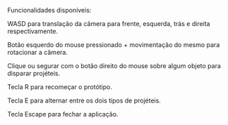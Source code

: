 Funcionalidades disponíveis:

WASD para translação da câmera para frente, esquerda, trás e direita respectivamente.

Botão esquerdo do mouse pressionado + movimentação do mesmo para rotacionar a câmera.

Clique ou segurar com o botão direito do mouse sobre algum objeto para disparar projéteis.

Tecla R para recomeçar o protótipo.

Tecla E para alternar entre os dois tipos de projéteis.

Tecla Escape para fechar a aplicação.
